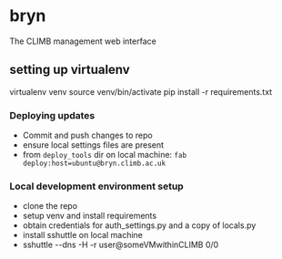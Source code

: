 # bryn
The CLIMB management web interface

## setting up virtualenv

virtualenv venv
source venv/bin/activate
pip install -r requirements.txt

### Deploying updates

* Commit and push changes to repo
* ensure local settings files are present
* from `deploy_tools` dir on local machine: `fab deploy:host=ubuntu@bryn.climb.ac.uk`

### Local development environment setup

* clone the repo
* setup venv and install requirements
* obtain credentials for auth_settings.py and a copy of locals.py
* install sshuttle on local machine
* sshuttle --dns -H -r user@someVMwithinCLIMB 0/0
